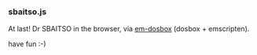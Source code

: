 ###  sbaitso.js

At last! Dr SBAITSO in the browser, via [em-dosbox](https://github.com/dreamlayers/em-dosbox) (dosbox + emscripten).

have fun :-)
